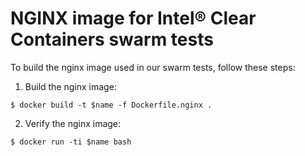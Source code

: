 # NGINX image for Intel® Clear Containers swarm tests

To build the nginx image used in our swarm tests, 
follow these steps:

1. Build the nginx image:

```
$ docker build -t $name -f Dockerfile.nginx .
```

2. Verify the nginx image:

```
$ docker run -ti $name bash

```
